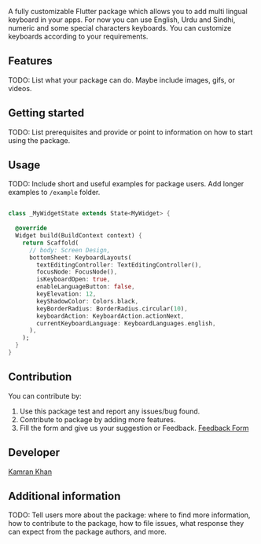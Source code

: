 A fully customizable Flutter package which allows you to add multi lingual keyboard in your apps. 
For now you can use English, Urdu and Sindhi, numeric and some special characters keyboards.
You can customize keyboards according to your requirements.  


## Features

TODO: List what your package can do. Maybe include images, gifs, or videos.

## Getting started

TODO: List prerequisites and provide or point to information on how to
start using the package.

## Usage

TODO: Include short and useful examples for package users. Add longer examples
to `/example` folder. 

```dart

class _MyWidgetState extends State<MyWidget> {
  
  @override
  Widget build(BuildContext context) {
    return Scaffold(
      // body: Screen Design,
      bottomSheet: KeyboardLayouts(
        textEditingController: TextEditingController(),
        focusNode: FocusNode(),
        isKeyboardOpen: true,
        enableLanguageButton: false,
        keyElevation: 12,
        keyShadowColor: Colors.black,
        keyBorderRadius: BorderRadius.circular(10),
        keyboardAction: KeyboardAction.actionNext,
        currentKeyboardLanguage: KeyboardLanguages.english,
      ),
    );
  }
}

```






## Contribution

You can contribute by:
1. Use this package test and report any issues/bug found.
2. Contribute to package by adding more features.
3. Fill the form and give us your suggestion or Feedback.
[Feedback Form](https://docs.google.com/forms/d/e/1FAIpQLSdRY0yvBApd4QlUxTwEL4nycc8o-aNP70w9hPFrTgXzaeSH2w/viewform)


## Developer

[Kamran Khan](https://github.com/kamran8545)

## Additional information

TODO: Tell users more about the package: where to find more information, how to 
contribute to the package, how to file issues, what response they can expect 
from the package authors, and more.
